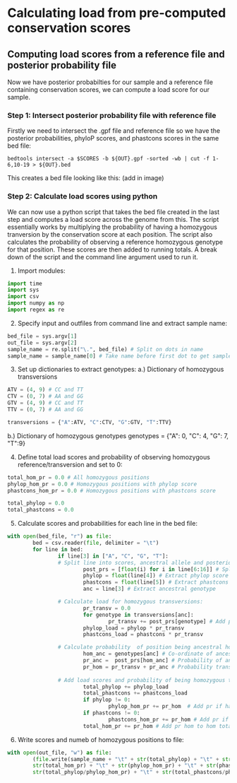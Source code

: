 # Calculating load from pre-computed conservation scores

## Computing load scores from a reference file and posterior probability file

 Now we have posterior probabilties for our sample and a reference file containing conservation scores, we can compute
 a load score for our sample.  
 
### Step 1: Intersect posterior probability file with reference file  
 
Firstly we need to intersect the .gpf file and reference file so we have the posterior probabilities, phyloP scores, and 
phastcons scores in the same bed file:
```linux
bedtools intersect -a $SCORES -b ${OUT}.gpf -sorted -wb | cut -f 1-6,10-19 > ${OUT}.bed
```
This creates a bed file looking like this:
(add in image)

### Step 2: Calculate load scores using python

We can now use a python script that takes the bed file created in the last step and computes a load score across the
genome from this. The script essentially works by multiplying the probability of having a homozygous tranversion by
the conservation score at each position. The script also calculates the probability of observing a reference homozygous 
genotype for that position. These scores are then added to running totals. A break down of the script and the command
line argument used to run it.

1. Import modules:
```python
import time
import sys
import csv
import numpy as np
import regex as re
```

2. Specify input and outfiles from command line and extract sample name:
```python
bed_file = sys.argv[1]
out_file = sys.argv[2]
sample_name = re.split("\.", bed_file) # Split on dots in name
sample_name = sample_name[0] # Take name before first dot to get sample name
```

3. Set up dictionaries to extract genotypes:
a.) Dictionary of homozygous transversions
```python
ATV = (4, 9) # CC and TT
CTV = (0, 7) # AA and GG
GTV = (4, 9) # CC and TT
TTV = (0, 7) # AA and GG

transversions = {"A":ATV, "C":CTV, "G":GTV, "T":TTV}
```

b.) Dictionary of homozygous genotypes
genotypes = {"A": 0, "C": 4, "G": 7, "T":9}

4. Define total load scores and probability of observing homozygous reference/transversion and set to 0:
```python
total_hom_pr = 0.0 # All homozygous positions
phylop_hom_pr = 0.0 # Homozygous positions with phylop score
phastcons_hom_pr = 0.0 # Homozygous positions with phastcons score

total_phylop = 0.0
total_phastcons = 0.0
```

5. Calculate scores and probabilities for each line in the bed file:
```python
with open(bed_file, "r") as file:
        bed = csv.reader(file, delimiter = "\t")
        for line in bed:
                if line[3] in ["A", "C", "G", "T"]:
                # Split line into scores, ancestral allele and posterior probabilities:
                        post_prs = [float(i) for i in line[6:16]] # Split out posterior probabilities
                        phylop = float(line[4]) # Extract phylop score
                        phastcons = float(line[5]) # Extract phastcons score
                        anc = line[3] # Extract ancestral genotype

                # Calculate load for homozygous transversions:
                        pr_transv = 0.0
                        for genotype in transversions[anc]:
                                pr_transv += post_prs[genotype] # Add probability of homozygous transversions
                        phylop_load = phylop * pr_transv
                        phastcons_load = phastcons * pr_transv

                # Calculate probability  of position being ancestral homozygous or tranversion homozygous:
                        hom_anc = genotypes[anc] # Co-ordinate of ancestral genotype in post_pr
                        pr_anc =  post_prs[hom_anc] # Probability of ancestral genotype
                        pr_hom = pr_transv + pr_anc # Probability transv or anc homozygous
                
                # Add load scores and probability of being homozygous to total:
                        total_phylop += phylop_load
                        total_phastcons += phastcons_load
                        if phylop != 0:
                                phylop_hom_pr += pr_hom  # Add pr if has a phylop score for position
                        if phastcons != 0:
                                phastcons_hom_pr += pr_hom # Add pr if has a phastcons score for position
                        total_hom_pr += pr_hom # Add pr hom to hom total
```
6. Write scores and numeb of homozygous positions to file:
```python
with open(out_file, "w") as file:
        (file.write(sample_name + "\t" + str(total_phylop) + "\t" + str(total_phastcons) + "\t" +
        str(total_hom_pr) + "\t" + str(phylop_hom_pr) + "\t" + str(phastcons_hom_pr) + "\t" +
        str(total_phylop/phylop_hom_pr) + "\t" + str(total_phastcons/phastcons_hom_pr) + "\n"))
```
